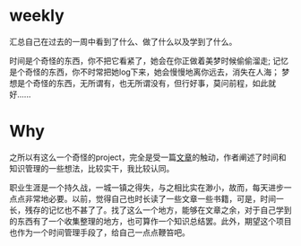 weekly
======

汇总自己在过去的一周中看到了什么、做了什么以及学到了什么。

时间是个奇怪的东西，你不把它看紧了，她会在你正做着美梦时候偷偷溜走;
记忆是个奇怪的东西，你不时常把她log下来，她会慢慢地离你远去，消失在人海；
梦想是个奇怪的东西，无所谓有，也无所谓没有，但行好事，莫问前程，如此就好......

# Why

之所以有这么一个奇怪的project，完全是受一篇[文章](https://github.com/zenany/zenany.github.io/blob/master/_posts/about_time_and_knowledge_management.md)的触动，作者阐述了时间和知识管理的一些想法，比较实干，我比较认同。

职业生涯是一个持久战，一城一镇之得失，与之相比实在渺小，故而，每天进步一点点非常地必要。以前，觉得自己也时长读了一些文章一些书籍，可是，时间一长，残存的记忆也不甚了了。找了这么一个地方，能够在文章之余，对于自己学到的东西有了一个收集整理的地方，也可算作一个知识总结罢。此外，期望这个项目也作为一个时间管理手段了，给自己一点点鞭笞吧。
